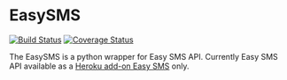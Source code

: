 # EasySMS
[![Build Status](https://travis-ci.org/sv0/easysms.svg?branch=master)](https://travis-ci.org/sv0/easysms)
[![Coverage Status](https://coveralls.io/repos/github/sv0/easysms/badge.svg?branch=master)](https://coveralls.io/github/sv0/easysms?branch=master)

The EasySMS is a python wrapper for Easy SMS API. Currently Easy SMS API available as a [Heroku add-on Easy SMS](https://elements.heroku.com/addons/easysms) only.
